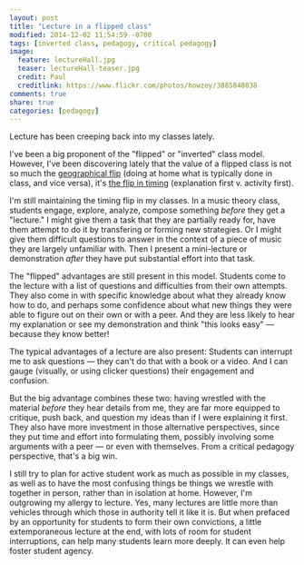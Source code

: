 ```yaml
---
layout: post
title: "Lecture in a flipped class"
modified: 2014-12-02 11:54:59 -0700
tags: [inverted class, pedagogy, critical pedagogy]
image:
  feature: lectureHall.jpg
  teaser: lectureHall-teaser.jpg
  credit: Paul
  creditlink: https://www.flickr.com/photos/howzey/3885848038
comments: true
share: true
categories: [pedagogy]
---
```


Lecture has been creeping back into my classes lately.

I've been a big proponent of the "flipped" or "inverted" class model. However, I've been discovering lately that the value of a flipped class is not so much the [geographical flip](http://www.flipcamp.org/engagingstudents/shafferpt1.html) (doing at home what is typically done in class, and vice versa), it's [the flip in timing](http://www.flipcamp.org/engagingstudents/shafferpt3.html) (explanation first v. activity first).

I'm still maintaining the timing flip in my classes. In a music theory class, students engage, explore, analyze, compose something *before* they get a "lecture." I might give them a task that they are partially ready for, have them attempt to do it by transfering or forming new strategies. Or I might give them difficult questions to answer in the context of a piece of music they are largely unfamiliar with. Then I present a mini-lecture or demonstration *after* they have put substantial effort into that task.

The "flipped" advantages are still present in this model. Students come to the lecture with a list of questions and difficulties from their own attempts. They also come in with specific knowledge about what they already know how to do, and perhaps some confidence about what new things they were able to figure out on their own or with a peer. And they are less likely to hear my explanation or see my demonstration and think "this looks easy" — because they know better!

The typical advantages of a lecture are also present: Students can interrupt me to ask questions — they can't do that with a book or a video. And I can gauge (visually, or using clicker questions) their engagement and confusion.

But the big advantage combines these two: having wrestled with the material *before* they hear details from me, they are far more equipped to critique, push back, and question my ideas than if I were explaining it first. They also have more investment in those alternative perspectives, since they put time and effort into formulating them, possibly involving some arguments with a peer — or even with themselves. From a critical pedagogy perspective, that's a big win.

I still try to plan for active student work as much as possible in my classes, as well as to have the most confusing things be things we wrestle with together in person, rather than in isolation at home. However, I'm outgrowing my allergy to lecture. Yes, many lectures are little more than vehicles through which those in authority tell it like it is. But when prefaced by an opportunity for students to form their own convictions, a little extemporaneous lecture at the end, with lots of room for student interruptions, can help many students learn more deeply. It can even help foster student agency.

